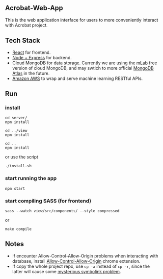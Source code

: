 ## Acrobat-Web-App
This is the web application interface for users to more conveniently interact with Acrobat project.


## Tech Stack
- [React](https://reactjs.org/) for frontend.
- [Node + Express](https://nodejs.org/en/) for backend.
- Cloud MongoDB for data storage. Currently we are using the [mLab](https://mlab.com) free version of cloud MongoDB, and may swtich to more official [MongoDB Atlas](https://www.mongodb.com/cloud/atlas) in the future.
- [Amazon AWS](https://aws.amazon.com/) to wrap and serve machine learning RESTful APIs.


## Run
<!-- If don't have create-react-app installed yet
```
npm i -g create-react-app
``` -->

### install
```
cd server/
npm install

cd ../view
npm install

cd ..
npm install
```
or use the script
```
./install.sh
```

### start running the app
```
npm start
```

### start compiling SASS (for frontend)
```
sass --watch view/src/components/ --style compressed
```
or
```
make compile
```


## Notes
- If encounter Allow-Control-Allow-Origin problems when interacting with database, install [Allow-Control-Allow-Origin](https://chrome.google.com/webstore/detail/allow-control-allow-origi/nlfbmbojpeacfghkpbjhddihlkkiljbi) chrome extension.
- If copy the whole project repo, use `cp -a` instead of `cp -r`, since the latter will cause some [mysterious symbolink problem](https://github.com/facebook/create-react-app/issues/200).
